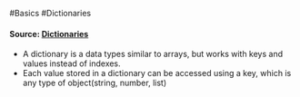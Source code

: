 #Basics #Dictionaries

#### Source: [Dictionaries](https://www.learnpython.org/en/Dictionaries)

* A dictionary is a data types similar to arrays, but works with keys and values instead of indexes.
* Each value stored in a dictionary can be accessed using a key, which is any type of object(string, number, list)